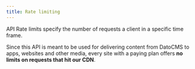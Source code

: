 ```yaml
---
title: Rate limiting
---
```


API Rate limits specify the number of requests a client in a specific time frame.

Since this API is meant to be used for delivering content from DatoCMS to apps, websites and other media, every site with a paying plan offers **no limits on requests that hit our CDN**.



